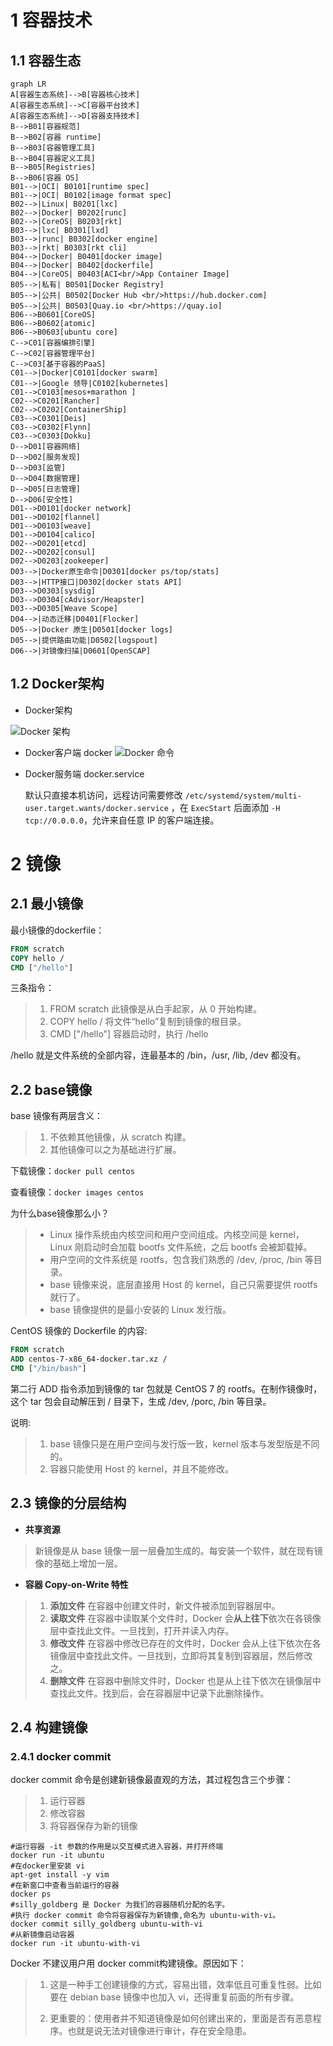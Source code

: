 #  1 容器技术


## 1.1 容器生态
``` mermaid
graph LR
A[容器生态系统]-->B[容器核心技术]
A[容器生态系统]-->C[容器平台技术]
A[容器生态系统]-->D[容器支持技术]
B-->B01[容器规范]
B-->B02[容器 runtime]
B-->B03[容器管理工具]
B-->B04[容器定义工具]
B-->B05[Registries]
B-->B06[容器 OS]
B01-->|OCI| B0101[runtime spec]
B01-->|OCI| B0102[image format spec]
B02-->|Linux| B0201[lxc]
B02-->|Docker| B0202[runc]
B02-->|CoreOS| B0203[rkt]
B03-->|lxc| B0301[lxd]
B03-->|runc| B0302[docker engine]
B03-->|rkt| B0303[rkt cli]
B04-->|Docker| B0401[docker image]
B04-->|Docker| B0402[dockerfile]
B04-->|CoreOS| B0403[ACI<br/>App Container Image]
B05-->|私有| B0501[Docker Registry]
B05-->|公共| B0502[Docker Hub <br/>https://hub.docker.com]
B05-->|公共| B0503[Quay.io <br/>https://quay.io]
B06-->B0601[CoreOS]
B06-->B0602[atomic]
B06-->B0603[ubuntu core]
C-->C01[容器编排引擎]
C-->C02[容器管理平台]
C-->C03[基于容器的PaaS]
C01-->|Docker|C0101[docker swarm]
C01-->|Google 领导|C0102[kubernetes]
C01-->C0103[mesos+marathon ]
C02-->C0201[Rancher]
C02-->C0202[ContainerShip]
C03-->C0301[Deis]
C03-->C0302[Flynn]
C03-->C0303[Dokku]
D-->D01[容器网络]
D-->D02[服务发现]
D-->D03[监管]
D-->D04[数据管理]
D-->D05[日志管理]
D-->D06[安全性]
D01-->D0101[docker network]
D01-->D0102[flannel]
D01-->D0103[weave]
D01-->D0104[calico]
D02-->D0201[etcd]
D02-->D0202[consul]
D02-->D0203[zookeeper]
D03-->|Docker原生命令|D0301[docker ps/top/stats]
D03-->|HTTP接口|D0302[docker stats API]
D03-->D0303[sysdig]
D03-->D0304[cAdvisor/Heapster]
D03-->D0305[Weave Scope]
D04-->|动态迁移|D0401[Flocker]
D05-->|Docker 原生|D0501[docker logs]
D05-->|提供路由功能|D0502[logspout]
D06-->|对镜像扫描|D0601[OpenSCAP]
```
## 1.2 Docker架构

+ Docker架构

![Docker 架构](http://mmbiz.qpic.cn/mmbiz_png/Hia4HVYXRicqGoHdCKcU42XBesbicBfOav44jzReKyPCXA4zHPLGmZZicFicf8LPiaC1fl4vkKAzl9aicbI1wyIBibxnpA/640?wx_fmt=png&tp=webp&wxfrom=5&wx_lazy=1&wx_co=1 "Docker 架构")
+ Docker客户端 docker
  ![Docker 命令](http://mmbiz.qpic.cn/mmbiz_png/Hia4HVYXRicqGoHdCKcU42XBesbicBfOav4eU4Micd30GIRB58yQjW1gOUHxjqUIXxELET8rJOkicoCawlaIhNCau6A/640?wx_fmt=png&tp=webp&wxfrom=5&wx_lazy=1&wx_co=1 "docker命令")

+ Docker服务端 docker.service

  默认只直接本机访问，远程访问需要修改 `/etc/systemd/system/multi-user.target.wants/docker.service` ，在 `ExecStart` 后面添加 `-H tcp://0.0.0.0`，允许来自任意 IP 的客户端连接。
  

# 2 镜像

## 2.1 最小镜像
最小镜像的dockerfile：
```dockerfile
FROM scratch
COPY hello /
CMD ["/hello"]
```
三条指令：
> 1. FROM scratch
>    此镜像是从白手起家，从 0 开始构建。
> 2. COPY hello /
>    将文件“hello”复制到镜像的根目录。
> 3. CMD ["/hello"]
>    容器启动时，执行 /hello

/hello 就是文件系统的全部内容，连最基本的 /bin，/usr, /lib, /dev 都没有。

## 2.2 base镜像

base 镜像有两层含义：

> 1. 不依赖其他镜像，从 scratch 构建。
> 2. 其他镜像可以之为基础进行扩展。

下载镜像：`docker pull centos`

查看镜像：`docker images centos`


为什么base镜像那么小？
> * Linux 操作系统由内核空间和用户空间组成。内核空间是 kernel，Linux 刚启动时会加载 bootfs 文件系统，之后 bootfs 会被卸载掉。
> * 用户空间的文件系统是 rootfs，包含我们熟悉的 /dev, /proc, /bin 等目录。
> *  base 镜像来说，底层直接用 Host 的 kernel，自己只需要提供 rootfs 就行了。
> * base 镜像提供的是最小安装的 Linux 发行版。

CentOS 镜像的 Dockerfile 的内容:
```dockerfile
FROM scratch
ADD centos-7-x86_64-docker.tar.xz /
CMD ["/bin/bash"]
```
第二行 ADD 指令添加到镜像的 tar 包就是 CentOS 7 的 rootfs。在制作镜像时，这个 tar 包会自动解压到 / 目录下，生成 /dev, /porc, /bin 等目录。

说明:

> 1. base 镜像只是在用户空间与发行版一致，kernel 版本与发型版是不同的。
> 2. 容器只能使用 Host 的 kernel，并且不能修改。

## 2.3 镜像的分层结构

+ **共享资源**
  
> 新镜像是从 base 镜像一层一层叠加生成的。每安装一个软件，就在现有镜像的基础上增加一层。

+  **容器 Copy-on-Write 特性**

  > 1. **添加文件**
  >    在容器中创建文件时，新文件被添加到容器层中。
  > 2. **读取文件**
  >    在容器中读取某个文件时，Docker 会**从上往下**依次在各镜像层中查找此文件。一旦找到，打开并读入内存。
  > 3. **修改文件**
  >    在容器中修改已存在的文件时，Docker 会从上往下依次在各镜像层中查找此文件。一旦找到，立即将其复制到容器层，然后修改之。
  > 4. **删除文件**
  >    在容器中删除文件时，Docker 也是从上往下依次在镜像层中查找此文件。找到后，会在容器层中记录下此删除操作。

## 2.4 构建镜像
### 2.4.1 docker commit
docker commit 命令是创建新镜像最直观的方法，其过程包含三个步骤：
> 1. 运行容器
> 2. 修改容器
> 3. 将容器保存为新的镜像

```shell
#运行容器 -it 参数的作用是以交互模式进入容器，并打开终端
docker run -it ubuntu 
#在docker里安装 vi
apt-get install -y vim
#在新窗口中查看当前运行的容器
docker ps
#silly_goldberg 是 Docker 为我们的容器随机分配的名字。
#执行 docker commit 命令将容器保存为新镜像,命名为 ubuntu-with-vi。
docker commit silly_goldberg ubuntu-with-vi
#从新镜像启动容器
docker run -it ubuntu-with-vi 
```

Docker 不建议用户用 docker commit构建镜像。原因如下：
> 1. 这是一种手工创建镜像的方式，容易出错，效率低且可重复性弱。比如要在 debian base 镜像中也加入 vi，还得重复前面的所有步骤。
>
> 2. 更重要的：使用者并不知道镜像是如何创建出来的，里面是否有恶意程序。也就是说无法对镜像进行审计，存在安全隐患。



